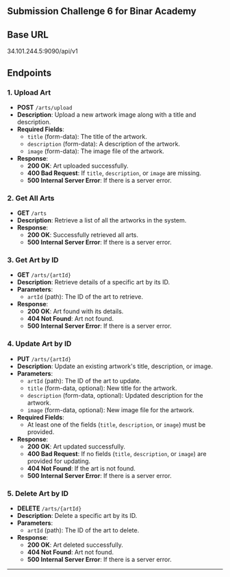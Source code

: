 ## Submission Challenge 6 for Binar Academy

## Base URL
34.101.244.5:9090/api/v1

## Endpoints

### 1. **Upload Art**
- **POST** `/arts/upload`
- **Description**: Upload a new artwork image along with a title and description.
- **Required Fields**:
  - `title` (form-data): The title of the artwork.
  - `description` (form-data): A description of the artwork.
  - `image` (form-data): The image file of the artwork.
- **Response**:
  - **200 OK**: Art uploaded successfully.
  - **400 Bad Request**: If `title`, `description`, or `image` are missing.
  - **500 Internal Server Error**: If there is a server error.

### 2. **Get All Arts**
- **GET** `/arts`
- **Description**: Retrieve a list of all the artworks in the system.
- **Response**:
  - **200 OK**: Successfully retrieved all arts.
  - **500 Internal Server Error**: If there is a server error.

### 3. **Get Art by ID**
- **GET** `/arts/{artId}`
- **Description**: Retrieve details of a specific art by its ID.
- **Parameters**:
  - `artId` (path): The ID of the art to retrieve.
- **Response**:
  - **200 OK**: Art found with its details.
  - **404 Not Found**: Art not found.
  - **500 Internal Server Error**: If there is a server error.

### 4. **Update Art by ID**
- **PUT** `/arts/{artId}`
- **Description**: Update an existing artwork's title, description, or image.
- **Parameters**:
  - `artId` (path): The ID of the art to update.
  - `title` (form-data, optional): New title for the artwork.
  - `description` (form-data, optional): Updated description for the artwork.
  - `image` (form-data, optional): New image file for the artwork.
- **Required Fields**:
  - At least one of the fields (`title`, `description`, or `image`) must be provided. 
- **Response**:
  - **200 OK**: Art updated successfully.
  - **400 Bad Request**: If no fields (`title`, `description`, or `image`) are provided for updating.
  - **404 Not Found**: If the art is not found.
  - **500 Internal Server Error**: If there is a server error.

### 5. **Delete Art by ID**
- **DELETE** `/arts/{artId}`
- **Description**: Delete a specific art by its ID.
- **Parameters**:
  - `artId` (path): The ID of the art to delete.
- **Response**:
  - **200 OK**: Art deleted successfully.
  - **404 Not Found**: Art not found.
  - **500 Internal Server Error**: If there is a server error.

---
